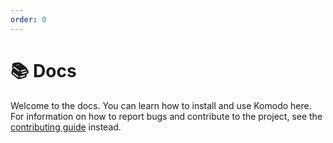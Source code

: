 ```yaml
---
order: 0
---
```


# 📚 Docs

Welcome to the docs. You can learn how to install and use Komodo here. For information on how to report bugs and contribute to the project, see the [contributing guide] instead.

[contributing guide]: /contributing/
